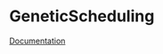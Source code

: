 GeneticScheduling
=================

[Documentation](http://htmlpreview.github.io/?https://raw.githubusercontent.com/TeamAbstract/GeneticScheduling/master/doc/html/index.html)